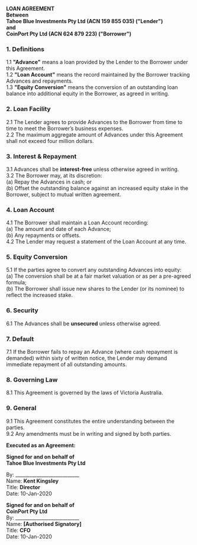 **LOAN AGREEMENT**  
**Between**  
**Tahoe Blue Investments Pty Ltd (ACN 159 855 035) ("Lender")**  
**and**  
**CoinPort Pty Ltd (ACN 624 879 223) ("Borrower")**  

### **1. Definitions**  
1.1 **"Advance"** means a loan provided by the Lender to the Borrower under this Agreement.  
1.2 **"Loan Account"** means the record maintained by the Borrower tracking Advances and repayments.  
1.3 **"Equity Conversion"** means the conversion of an outstanding loan balance into additional equity in the Borrower, as agreed in writing.  

### **2. Loan Facility**  
2.1 The Lender agrees to provide Advances to the Borrower from time to time to meet the Borrower’s business expenses.  
2.2 The maximum aggregate amount of Advances under this Agreement shall not exceed four million dollars.  

### **3. Interest & Repayment**  
3.1 Advances shall be **interest-free** unless otherwise agreed in writing.  
3.2 The Borrower may, at its discretion:  
   (a) Repay the Advances in cash; or  
   (b) Offset the outstanding balance against an increased equity stake in the Borrower, subject to mutual written agreement.  

### **4. Loan Account**  
4.1 The Borrower shall maintain a Loan Account recording:  
   (a) The amount and date of each Advance;  
   (b) Any repayments or offsets.  
4.2 The Lender may request a statement of the Loan Account at any time.  

### **5. Equity Conversion**  
5.1 If the parties agree to convert any outstanding Advances into equity:  
   (a) The conversion shall be at a fair market valuation or as per a pre-agreed formula;  
   (b) The Borrower shall issue new shares to the Lender (or its nominee) to reflect the increased stake.  

### **6. Security**  
6.1 The Advances shall be **unsecured** unless otherwise agreed.  

### **7. Default**  
7.1 If the Borrower fails to repay an Advance (where cash repayment is demanded) within sixty of written notice, the Lender may demand immediate repayment of all outstanding amounts.  

### **8. Governing Law**  
8.1 This Agreement is governed by the laws of Victoria Australia.  

### **9. General**  
9.1 This Agreement constitutes the entire understanding between the parties.  
9.2 Any amendments must be in writing and signed by both parties.  

**Executed as an Agreement:**  

**Signed for and on behalf of**  
**Tahoe Blue Investments Pty Ltd**  

By: ___________________________  
Name: **Kent Kingsley**  
Title: **Director**  
Date: 10-Jan-2020  

**Signed for and on behalf of**  
**CoinPort Pty Ltd**  
By: ___________________________  
Name: **[Authorised Signatory]**  
Title: **CFO**  
Date: 10-Jan-2020  

